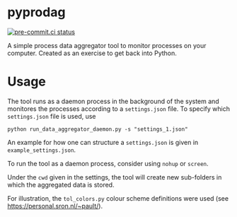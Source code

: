 # pyprodag
[![pre-commit.ci status](https://results.pre-commit.ci/badge/github/MoritzNeuberger/pyprodag/main.svg)](https://results.pre-commit.ci/latest/github/MoritzNeuberger/pyprodag/main)

A simple process data aggregator tool to monitor processes on your computer. Created as an exercise to get back into Python.

# Usage
The tool runs as a daemon process in the background of the system and monitores the processes according to a `settings.json` file.
To specify which `settings.json` file is used, use
```
python run_data_aggregator_daemon.py -s "settings_1.json"
```

An example for how one can structure a `settings.json` is given in `example_settings.json`.

To run the tool as a daemon process, consider using `nohup` or `screen`.

Under the `cwd` given in the settings, the tool will create new sub-folders in which the aggregated data is stored.

For illustration, the `tol_colors.py` colour scheme definitions were used (see https://personal.sron.nl/~pault/).
